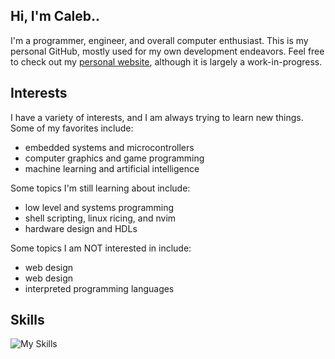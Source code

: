 ## Hi, I'm Caleb..

I'm a programmer, engineer, and overall computer enthusiast.
This is my personal GitHub, mostly used for my own development endeavors.
Feel free to check out my [personal website](https://caleb-mostyn.com), although it is largely a work-in-progress.

## Interests
I have a variety of interests, and I am always trying to learn new things. 
Some of my favorites include:

- embedded systems and microcontrollers
- computer graphics and game programming
- machine learning and artificial intelligence

Some topics I'm still learning about include:

- low level and systems programming
- shell scripting, linux ricing, and nvim
- hardware design and HDLs

Some topics I am NOT interested in include:

- web design
- web design
- interpreted programming languages

## Skills
![My Skills](https://skillicons.dev/icons?i=c,cpp,cs,java,arduino,py,html,css,js,r,windows,linux,godot,unreal)
